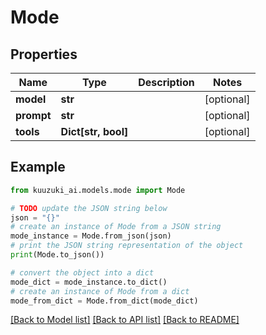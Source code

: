 # Mode


## Properties

Name | Type | Description | Notes
------------ | ------------- | ------------- | -------------
**model** | **str** |  | [optional]
**prompt** | **str** |  | [optional]
**tools** | **Dict[str, bool]** |  | [optional]

## Example

```python
from kuuzuki_ai.models.mode import Mode

# TODO update the JSON string below
json = "{}"
# create an instance of Mode from a JSON string
mode_instance = Mode.from_json(json)
# print the JSON string representation of the object
print(Mode.to_json())

# convert the object into a dict
mode_dict = mode_instance.to_dict()
# create an instance of Mode from a dict
mode_from_dict = Mode.from_dict(mode_dict)
```
[[Back to Model list]](../README.md#documentation-for-models) [[Back to API list]](../README.md#documentation-for-api-endpoints) [[Back to README]](../README.md)
